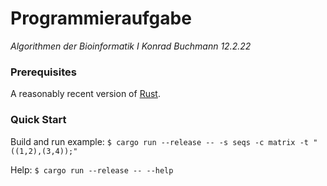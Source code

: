 # Programmieraufgabe
*Algorithmen der Bioinformatik I* 
*Konrad Buchmann* 
*12.2.22* 

### Prerequisites
A reasonably recent version of [Rust](https://www.rust-lang.org/tools/install).

### Quick Start
Build and run example:
```$ cargo run --release -- -s seqs -c matrix -t "((1,2),(3,4));"```

Help:
```$ cargo run --release -- --help```
